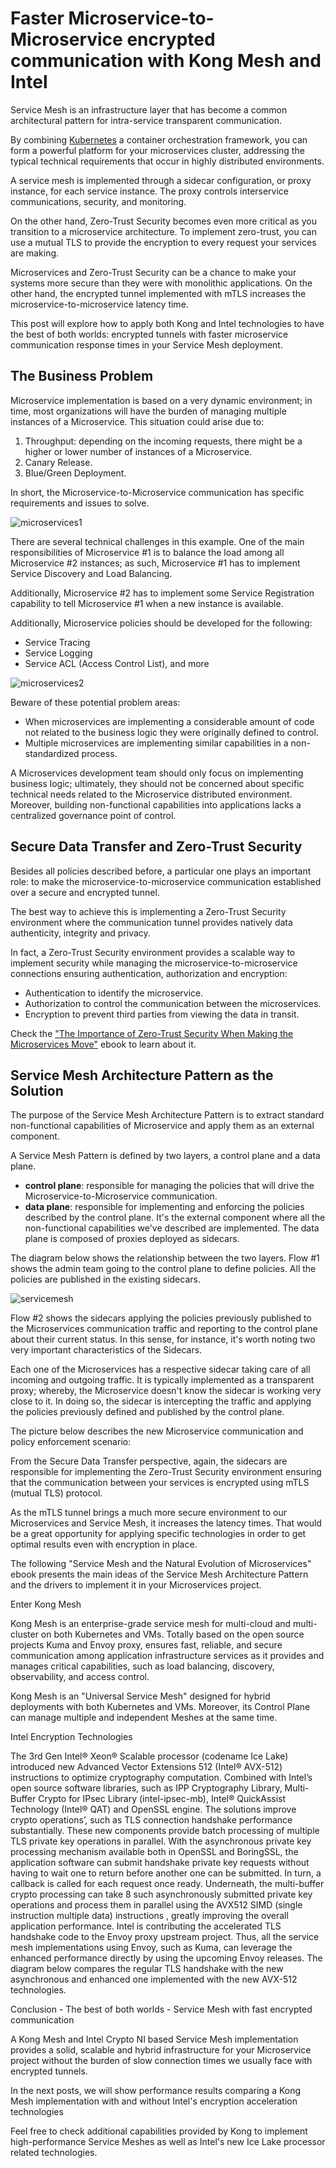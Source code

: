 # Faster Microservice-to-Microservice encrypted communication with Kong Mesh and Intel

Service Mesh is an infrastructure layer that has become a common architectural pattern for intra-service transparent communication.

By combining [Kubernetes](https://kubernetes.io) a container orchestration framework, you can form a powerful platform for your microservices cluster, addressing the typical technical requirements that occur in highly distributed environments.

A service mesh is implemented through a sidecar configuration, or proxy instance, for each service instance. The proxy controls interservice communications, security, and monitoring.

On the other hand, Zero-Trust Security becomes even more critical as you transition to a microservice architecture. To implement zero-trust, you can use a mutual TLS to provide the encryption to every request your services are making.

Microservices and Zero-Trust Security can be a chance to make your systems more secure than they were with monolithic applications. On the other hand, the encrypted tunnel implemented with mTLS increases the microservice-to-microservice latency time.

This post will explore how to apply both Kong and Intel technologies to have the best of both worlds: encrypted tunnels with faster microservice communication response times in your Service Mesh deployment.


## The Business Problem
Microservice implementation is based on a very dynamic environment; in time, most organizations will have the burden of managing multiple instances of a Microservice. This situation could arise due to:

1. Throughput: depending on the incoming requests, there might be a higher or lower number of instances of a Microservice.
2. Canary Release.
3. Blue/Green Deployment.

In short, the Microservice-to-Microservice communication has specific requirements and issues to solve.

![microservices1](images/microservices1.png)

There are several technical challenges in this example. One of the main responsibilities of Microservice #1 is to balance the load among all Microservice #2 instances; as such, Microservice #1 has to implement Service Discovery and Load Balancing. 

Additionally, Microservice #2 has to implement some Service Registration capability to tell Microservice #1 when a new instance is available.

Additionally, Microservice policies should be developed for the following:
* Service Tracing
* Service Logging
* Service ACL (Access Control List), and more

![microservices2](images/microservices2.png)

Beware of these potential problem areas: 
* When microservices are implementing a considerable amount of code not related to the business logic they were originally defined to control.
* Multiple microservices are implementing similar capabilities in a non-standardized process.

A Microservices development team should only focus on implementing business logic; ultimately, they should not be concerned about specific technical needs related to the Microservice distributed environment. Moreover, building non-functional capabilities into applications lacks a centralized governance point of control.


## Secure Data Transfer and Zero-Trust Security
Besides all policies described before, a particular one plays an important role: to make the microservice-to-microservice communication established over a secure and encrypted tunnel.

The best way to achieve this is implementing a Zero-Trust Security environment where the communication tunnel provides natively data authenticity, integrity and privacy.

In fact, a Zero-Trust Security environment provides a scalable way to implement security while managing the microservice-to-microservice connections ensuring authentication, authorization and encryption:
* Authentication to identify the microservice.
* Authorization to control the communication between the microservices.
* Encryption to prevent third parties from viewing the data in transit.

Check the ["The Importance of Zero-Trust Security When Making the Microservices Move"](https://konghq.com/ebooks/the-importance-of-zero-trust-security-when-making-the-microservices-move/) ebook to learn about it.



## Service Mesh Architecture Pattern as the Solution
The purpose of the Service Mesh Architecture Pattern is to extract standard non-functional capabilities of Microservice and apply them as an external component.

A Service Mesh Pattern is defined by two layers, a control plane and a data plane.

* <b>control plane</b>: responsible for managing the policies that will drive the Microservice-to-Microservice communication.
* <b>data plane</b>: responsible for implementing and enforcing the policies described by the control plane. It's the external component where all the non-functional capabilities we've described are implemented. The data plane is composed of proxies deployed as sidecars.

The diagram below shows the relationship between the two layers. Flow #1 shows the admin team going to the control plane to define policies. All the policies are published in the existing sidecars.

![servicemesh](images/servicemesh.png)


Flow #2 shows the sidecars applying the policies previously published to the Microservices communication traffic and reporting to the control plane about their current status. In this sense, for instance, it's worth noting two very important characteristics of the Sidecars.

Each one of the Microservices has a respective sidecar taking care of all incoming and outgoing traffic.
It is typically implemented as a transparent proxy; whereby, the Microservice doesn't know the sidecar is working very close to it. In doing so, the sidecar is intercepting the traffic and applying the policies previously defined and published by the control plane.


The picture below describes the new Microservice communication and policy enforcement scenario:



From the Secure Data Transfer perspective, again, the sidecars are responsible for implementing the Zero-Trust Security environment ensuring that the communication between your services is encrypted using mTLS (mutual TLS) protocol.

As the mTLS tunnel brings a much more secure environment to our Microservices and Service Mesh, it increases the latency times. That would be a great opportunity for applying specific technologies in order to get optimal results even with encryption in place.

The following "Service Mesh and the Natural Evolution of Microservices" ebook presents the main ideas of the Service Mesh Architecture Pattern and the drivers to implement it in your Microservices project.

Enter Kong Mesh

Kong Mesh is an enterprise-grade service mesh for multi-cloud and multi-cluster on both Kubernetes and VMs. Totally based on the open source projects Kuma and Envoy proxy, ensures fast, reliable, and secure communication among application infrastructure services as it provides and manages critical capabilities, such as load balancing, discovery, observability, and access control.

Kong Mesh is an "Universal Service Mesh" designed for hybrid deployments with both Kubernetes and VMs. Moreover, its Control Plane can manage multiple and independent Meshes at the same time.








Intel Encryption Technologies

The 3rd Gen Intel® Xeon® Scalable processor (codename Ice Lake) introduced new Advanced Vector Extensions 512 (Intel® AVX-512) instructions to optimize cryptography computation. Combined with Intel’s open source software libraries, such as IPP Cryptography Library, Multi-Buffer Crypto for IPsec Library (intel-ipsec-mb), Intel® QuickAssist Technology (Intel® QAT) and OpenSSL engine. The solutions improve crypto operations’, such as TLS connection handshake performance substantially.
These new components provide batch processing of multiple TLS private key operations in parallel. With the asynchronous private key processing mechanism available both in OpenSSL and BoringSSL, the application software can submit handshake private key requests without having to wait one to return before another one can be submitted. In turn, a callback is called for each request once ready. Underneath, the multi-buffer crypto processing can take 8 such asynchronously submitted private key operations and process them in parallel using the AVX512 SIMD (single instruction multiple data) instructions , greatly improving the overall application performance.
Intel is contributing the accelerated TLS handshake code to the Envoy proxy upstream project. Thus, all the service mesh implementations using Envoy, such as Kuma, can leverage the enhanced performance directly by using the upcoming Envoy releases.
The diagram below compares the regular TLS handshake with the new asynchronous and enhanced one implemented with the new AVX-512 technologies.



Conclusion - The best of both worlds - Service Mesh with fast encrypted communication

A Kong Mesh and Intel Crypto NI based Service Mesh implementation provides a solid, scalable and hybrid infrastructure for your Microservice project without the burden of slow connection times we usually face with encrypted tunnels.

In the next posts, we will show performance results comparing a Kong Mesh implementation with and without Intel's encryption acceleration technologies

Feel free to check additional capabilities provided by Kong to implement high-performance Service Meshes as well as Intel's new Ice Lake processor related technologies.



